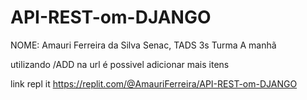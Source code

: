 # API-REST-om-DJANGO
NOME: Amauri Ferreira da Silva
Senac, TADS 3s Turma A manhã

utilizando /ADD na url é possivel adicionar mais itens

link repl it
https://replit.com/@AmauriFerreira/API-REST-om-DJANGO
